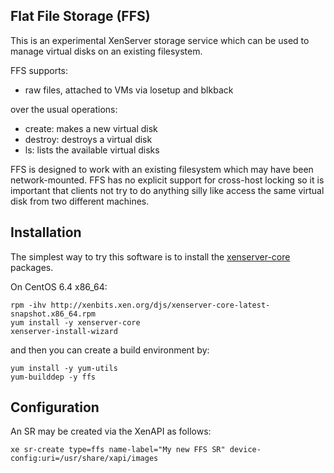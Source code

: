 Flat File Storage (FFS)
-----------------------

This is an experimental XenServer storage service which can be
used to manage virtual disks on an existing filesystem.

FFS supports:

  * raw files, attached to VMs via losetup and blkback

over the usual operations:

  * create: makes a new virtual disk
  * destroy: destroys a virtual disk
  * ls: lists the available virtual disks

FFS is designed to work with an existing filesystem which may have
been network-mounted. FFS has no explicit support for cross-host locking
so it is important that clients not try to do anything silly like
access the same virtual disk from two different machines.

Installation
------------

The simplest way to try this software is to install the
[xenserver-core](http://www.xenserver.org/blog.html)
packages.

On CentOS 6.4 x86_64:

```
rpm -ihv http://xenbits.xen.org/djs/xenserver-core-latest-snapshot.x86_64.rpm
yum install -y xenserver-core
xenserver-install-wizard
```

and then you can create a build environment by:

```
yum install -y yum-utils
yum-builddep -y ffs
```

Configuration
-------------

An SR may be created via the XenAPI as follows:

```
xe sr-create type=ffs name-label="My new FFS SR" device-config:uri=/usr/share/xapi/images
```


